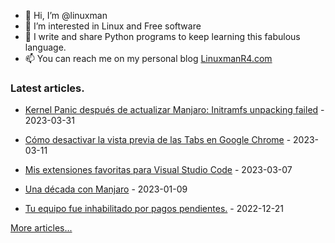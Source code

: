 - 👋 Hi, I’m @linuxman
- 👀 I’m interested in Linux and Free software
- 🌱 I write and share Python programs to keep learning this fabulous language.
- 📫 You can reach me on my personal blog [LinuxmanR4.com](https://linuxmanr4.com)

### Latest articles.


  * <a href="https://linuxmanr4.com/2023/03/31/kernel-panic-initramfs-unpacking-failed/" target="_blank">Kernel Panic después de actualizar Manjaro: Initramfs unpacking failed</a> - 2023-03-31

  * <a href="https://linuxmanr4.com/2023/03/11/como-desactivar-la-vista-previa-de-las-tabs-en-google-chrome/" target="_blank">Cómo desactivar la vista previa de las Tabs en Google Chrome</a> - 2023-03-11

  * <a href="https://linuxmanr4.com/2023/03/07/mis-extensiones-favoritas-para-visual-studio-code/" target="_blank">Mis extensiones favoritas para Visual Studio Code</a> - 2023-03-07

  * <a href="https://linuxmanr4.com/2023/01/09/una-decada-con-manjaro/" target="_blank">Una década con Manjaro</a> - 2023-01-09

  * <a href="https://linuxmanr4.com/2022/12/21/tu-equipo-fue-inhabilitado-por-pagos-pendientes/" target="_blank">Tu equipo fue inhabilitado por pagos pendientes.</a> - 2022-12-21


[More articles...](https://linuxmanr4.com/archivo-general/)